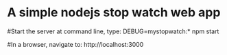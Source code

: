# A simple nodejs stop watch web app

#Start the server at command line, type:
DEBUG=mystopwatch:* npm start

#In a browser, navigate to: 
http://localhost:3000
